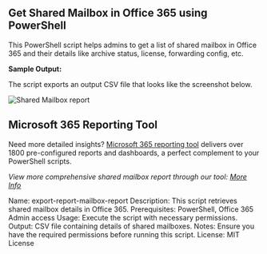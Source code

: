 ## Get Shared Mailbox in Office 365 using PowerShell
This PowerShell script helps admins to get a list of shared mailbox in Office 365 and their details like archive status, license, forwarding config, etc.

**Sample Output:**

The script exports an output CSV file that looks like the screenshot below.

![Shared Mailbox report](https://github.com/krzyswo/MsAdmin)

## Microsoft 365 Reporting Tool
Need more detailed insights? [Microsoft 365 reporting tool](https://github.com/krzyswo/MsAdmin) delivers over 1800 pre-configured reports and dashboards, a perfect complement to your PowerShell scripts.

*View more comprehensive shared mailbox report through our tool: [More Info](https://github.com/krzyswo/MsAdmin)*

Name: export-report-mailbox-report
Description: This script retrieves shared mailbox details in Office 365.
Prerequisites: PowerShell, Office 365 Admin access
Usage: Execute the script with necessary permissions.
Output: CSV file containing details of shared mailboxes.
Notes: Ensure you have the required permissions before running this script.
License: MIT License